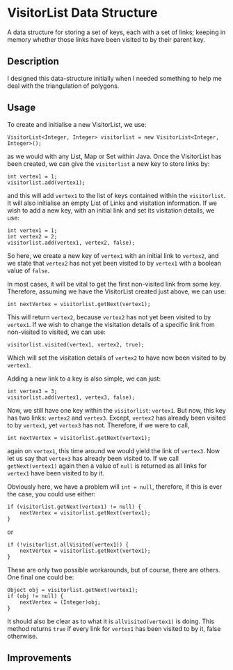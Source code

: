 VisitorList Data Structure
==========================

A data structure for storing a set of keys, each with a set of links; keeping in memory whether those
links have been visited to by their parent key.


Description
-----------
I designed this data-structure initially when I needed something to help me deal with the triangulation
of polygons.


Usage
-----
To create and initialise a new VisitorList, we use:

	VisitorList<Integer, Integer> visitorlist = new VisitorList<Integer, Integer>();

as we would with any List, Map or Set within Java. Once the VisitorList has been created, we can
give the `visitorlist` a new key to store links by:

	int vertex1 = 1;
	visitorlist.add(vertex1);
	
and this will add `vertex1` to the list of keys contained within the `visitorlist`. It will also initialise
an empty List of Links and visitation information. If we wish to add a new key, with an initial link and
set its visitation details, we use:

	int vertex1 = 1;
	int vertex2 = 2;
	visitorlist.add(vertex1, vertex2, false);

So here, we create a new key of `vertex1` with an initial link to `vertex2`, and we state that `vertex2` has
not yet been visited to by `vertex1` with a boolean value of `false`.

In most cases, it will be vital to get the first non-visited link from some key. Therefore, assuming we have
the VisitorList created just above, we can use:

	int nextVertex = visitorlist.getNext(vertex1);

This will return `vertex2`, because `vertex2` has not yet been visited to by `vertex1`. If we wish to change
the visitation details of a specific link from non-visited to visited, we can use:

	visitorlist.visited(vertex1, vertex2, true);
	
Which will set the visitation details of `vertex2` to have now been visited to by `vertex1`.

Adding a new link to a key is also simple, we can just:

	int vertex3 = 3;
	visitorlist.add(vertex1, vertex3, false);

Now, we still have one key within the `visitorlist`: `vertex1`. But now, this key has two links: `vertex2` and
`vertex3`. Except, `vertex2` has already been visited to by `vertex1`, yet `vertex3` has not. Therefore, if we
were to call,

	int nextVertex = visitorlist.getNext(vertex1);

again on `vertex1`, this time around we would yield the link of `vertex3`. Now let us say that `vertex3` has
already been visited to. If we call `getNext(vertex1)` again then a value of `null` is returned as all links
for `vertex1` have been visited to by it.

Obviously here, we have a problem will `int = null`, therefore, if this is ever the case, you could use either:

	if (visitorlist.getNext(vertex1) != null) {
		nextVertex = visitorlist.getNext(vertex1);
	}

or

	if (!visitorlist.allVisited(vertex1)) {
		nextVertex = visitorlist.getNext(vertex1);
	}

These are only two possible workarounds, but of course, there are others. One final one could be:

	Object obj = visitorlist.getNext(vertex1);
	if (obj != null) {
		nextVertex = (Integer)obj;
	}

It should also be clear as to what it is `allVisited(vertex1)` is doing. This method returns `true` if every link
for `vertex1` has been visited to by it, false otherwise.


Improvements
------------